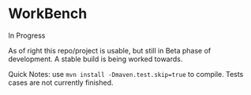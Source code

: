 # WorkBench
In Progress


As of right this repo/project is usable, but still in Beta phase of development. A stable build is being worked towards.


Quick Notes:
use `mvn install -Dmaven.test.skip=true` to compile. Tests cases are not currently finished.
